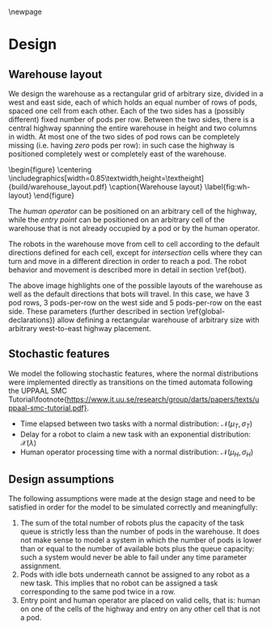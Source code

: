 \newpage

Design
======

Warehouse layout
----------------

We design the warehouse as a rectangular grid of arbitrary size, divided in a
west and east side, each of which holds an equal number of rows of pods, spaced
one cell from each other. Each of the two sides has a (possibly different) fixed
number of pods per row. Between the two sides, there is a central highway
spanning the entire warehouse in height and two columns in width. At most one of
the two sides of pod rows can be completely missing (i.e. having *zero* pods per
row): in such case the highway is positioned completely west or completely east
of the warehouse.

\begin{figure}
\centering
\includegraphics[width=0.85\textwidth,height=\textheight]{build/warehouse_layout.pdf}
\caption{Warehouse layout}
\label{fig:wh-layout}
\end{figure}

The *human operator* can be positioned on an arbitrary cell of the highway,
while the *entry point* can be positioned on an arbitrary cell of the warehouse
that is not already occupied by a pod or by the human operator.

The robots in the warehouse move from cell to cell according to the default
directions defined for each cell, except for *intersection* cells where they can
turn and move in a different direction in order to reach a pod. The robot
behavior and movement is described more in detail in section \ref{bot}.

The above image highlights one of the possible layouts of the warehouse as well
as the default directions that bots will travel. In this case, we have 3 pod
rows, 3 pods-per-row on the west side and 5 pods-per-row on the east side. These
parameters (further described in section \ref{global-declarations}) allow
defining a rectangular warehouse of arbitrary size with arbitrary west-to-east
highway placement.


Stochastic features
-------------------

We model the following stochastic features, where the normal distributions were
implemented directly as transitions on the timed automata following the UPPAAL
SMC
Tutorial\footnote{https://www.it.uu.se/research/group/darts/papers/texts/uppaal-smc-tutorial.pdf}.

- Time elapsed between two tasks with a normal distribution:
  $\mathcal{N}(\mu_T,\,\sigma_T)$
- Delay for a robot to claim a new task with an exponential distribution:
  $\mathcal{X}(\lambda)$
- Human operator processing time with a normal distribution:
  $\mathcal{N}(\mu_H,\,\sigma_H)$


Design assumptions
------------------

The following assumptions were made at the design stage and need to be satisfied
in order for the model to be simulated correctly and meaningfully:

1. The sum of the total number of robots plus the capacity of the task queue is
   strictly less than the number of pods in the warehouse. It does not make
   sense to model a system in which the number of pods is lower than or equal to
   the number of available bots plus the queue capacity: such a system would
   never be able to fail under any time parameter assignment.
2. Pods with idle bots underneath cannot be assigned to any robot as a new task.
   This implies that no robot can be assigned a task corresponding to the same
   pod twice in a row.
3. Entry point and human operator are placed on valid cells, that is: human on
   one of the cells of the highway and entry on any other cell that is not a
   pod.
